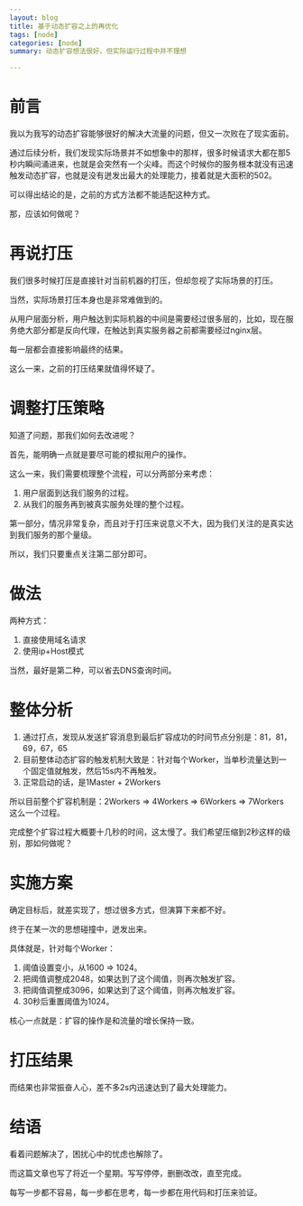 ```yaml
---
layout: blog
title: 基于动态扩容之上的再优化
tags: [node]
categories: [node]
summary: 动态扩容想法很好，但实际运行过程中并不理想

---
```


# 前言

我以为我写的动态扩容能够很好的解决大流量的问题，但又一次败在了现实面前。

通过后续分析，我们发现实际场景并不如想象中的那样，很多时候请求大都在那5秒内瞬间涌进来，也就是会突然有一个尖峰。而这个时候你的服务根本就没有迅速触发动态扩容，也就是没有迸发出最大的处理能力，接着就是大面积的502。

可以得出结论的是，之前的方式方法都不能适配这种方式。

那，应该如何做呢？

# 再说打压

我们很多时候打压是直接针对当前机器的打压，但却忽视了实际场景的打压。

当然，实际场景打压本身也是非常难做到的。

从用户层面分析，用户触达到实际机器的中间是需要经过很多层的，比如，现在服务绝大部分都是反向代理，在触达到真实服务器之前都需要经过nginx层。

每一层都会直接影响最终的结果。

这么一来，之前的打压结果就值得怀疑了。

# 调整打压策略

知道了问题，那我们如何去改进呢？

首先，能明确一点就是要尽可能的模拟用户的操作。

这么一来，我们需要梳理整个流程，可以分两部分来考虑：

1. 用户层面到达我们服务的过程。
2. 从我们的服务再到被真实服务处理的整个过程。

第一部分，情况非常复杂，而且对于打压来说意义不大，因为我们关注的是真实达到我们服务的那个量级。

所以，我们只要重点关注第二部分即可。

# 做法

两种方式：

1. 直接使用域名请求
2. 使用ip+Host模式

当然，最好是第二种，可以省去DNS查询时间。

# 整体分析

1. 通过打点，发现从发送扩容消息到最后扩容成功的时间节点分别是：81，81，69，67，65
2. 目前整体动态扩容的触发机制大致是：针对每个Worker，当单秒流量达到一个固定值就触发，然后15s内不再触发。
3. 正常启动的话，是1Master + 2Workers

所以目前整个扩容机制是：2Workers => 4Workers => 6Workers => 7Workers 这么一个过程。

完成整个扩容过程大概要十几秒的时间，这太慢了。我们希望压缩到2秒这样的级别，那如何做呢？

# 实施方案

确定目标后，就差实现了，想过很多方式，但演算下来都不好。

终于在某一次的思想碰撞中，迸发出来。

具体就是，针对每个Worker：

1. 阈值设置变小，从1600 => 1024。
2. 把阈值调整成2048，如果达到了这个阈值，则再次触发扩容。
3. 把阈值调整成3096，如果达到了这个阈值，则再次触发扩容。
4. 30秒后重置阈值为1024。

核心一点就是：扩容的操作是和流量的增长保持一致。

# 打压结果

而结果也非常振奋人心，差不多2s内迅速达到了最大处理能力。

# 结语

看着问题解决了，困扰心中的忧虑也解除了。

而这篇文章也写了将近一个星期。写写停停，删删改改，直至完成。

每写一步都不容易，每一步都在思考，每一步都在用代码和打压来验证。